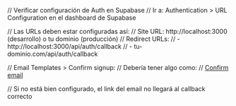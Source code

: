 // Verificar configuración de Auth en Supabase
// Ir a: Authentication > URL Configuration en el dashboard de Supabase

// Las URLs deben estar configuradas así:
// Site URL: http://localhost:3000 (desarrollo) o tu dominio (producción)
// Redirect URLs: 
// - http://localhost:3000/api/auth/callback
// - tu-dominio.com/api/auth/callback

// Email Templates > Confirm signup:
// Debería tener algo como:
// <a href="{{ .SiteURL }}/api/auth/callback?token_hash={{ .TokenHash }}&type=signup">Confirm email</a>

// Si no está bien configurado, el link del email no llegará al callback correcto
